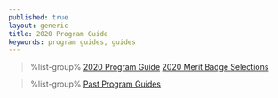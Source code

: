 ```yaml
---
published: true
layout: generic
title: 2020 Program Guide
keywords: program guides, guides
---
```


> %list-group%
> <a href="{{ site.url }}/pdf/2020/2020-program-guide.pdf" class="list-group-item">2020 Program Guide</a>
> <a href="{{ site.url }}/pdf/2020/2020-merit-badges.pdf" class="list-group-item">2020 Merit Badge Selections</a>

> %list-group%
> <a href="archive/" class="list-group-item">Past Program Guides</a>

